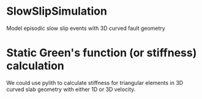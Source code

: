 # SlowSlipSimulation
Model episodic slow slip events with 3D curved fault geometry


# Static Green's function (or stiffness) calculation

We could use pylith to calculate stiffness for triangular elements in 3D curved slab geometry with either 1D or 3D velocity. 

